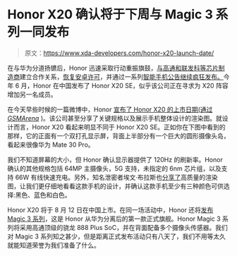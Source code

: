 # Honor X20 确认将于下周与 Magic 3 系列一同发布

> 原文：<https://www.xda-developers.com/honor-x20-launch-date/>

在与华为分道扬镳后，Honor 迅速采取行动重振旗鼓，[与高通和联发科等芯片制造商](https://www.xda-developers.com/honor-signs-partnerships-mediatek-qualcomm-more-recent-split/)建立合作关系，[恢复安卓许可](https://www.xda-developers.com/honor-50-google-apps/)，并通过一系列[智能手机公告继续疯狂发布。](https://www.xda-developers.com/honor-50-series-official-launch/)今年 6 月，Honor 在中国发布了 Honor X20 SE，似乎该公司正在寻求为 X20 阵容增加另一名成员。

在今天早些时候的一篇微博中，Honor [宣布了 Honor X20 的上市日期(通过](https://m.weibo.cn/detail/4666425917046816) [*GSMArena*](https://www.gsmarena.com/honor_x20_launch_date_specs_design-news-50373.php) )。该公司甚至分享了关键规格以及展示手机整体设计的渲染图。就设计而言，Honor X20 看起来明显不同于 Honor X20 SE。正如你在下图中看到的那样，它的正面有一个双打孔显示屏，背面上半部分有一个巨大的圆形摄像头岛，看起来很像华为 Mate 30 Pro。

我们不知道屏幕的大小，但 Honor 确认显示器提供了 120Hz 的刷新率。Honor 确认的其他规格包括 64MP 主摄像头，5G 支持，未指定的 6nm 芯片组，以及支持 66W 有线快速充电。另外，知名泄密者埃文·布拉斯也[分享了](https://twitter.com/evleaks/status/1422819910087069696/photo/1)高质量的渲染图，让我们更仔细地看看这款手机的设计，并确认这款手机至少有三种颜色可供选择:黑色、蓝色和白色。

Honor X20 将于 8 月 12 日在中国上市。在同一场活动中，Honor 还将[发布 Magic 3 系列](https://www.xda-developers.com/honor-magic-3-series-launch-date-confirm/)，这是 Honor 从华为分离后的第一款正式旗舰。Honor Magic 3 系列将采用高通顶级的骁龙 888 Plus SoC，并在背面配备多个摄像头传感器。我们对 Magic 3 系列知之甚少，但是距离正式发布活动只有八天了，我们不用等太久就能知道荣誉为我们准备了什么。